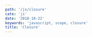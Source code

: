 ```yaml
---
path: '/js/closure'
cate: 'js'
date: '2018-10-22'
keywords: 'javascript, scope, closure'
title: 'Closure'
---
```

